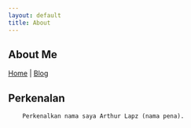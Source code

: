 ```yaml
---
layout: default
title: About
---
```

## About Me

[Home](http://arthurlapz.github.io/) | [Blog](http://arthurlapz.github.io/blog)

## Perkenalan
        Perkenalkan nama saya Arthur Lapz (nama pena).
